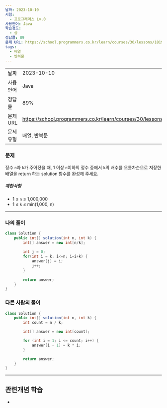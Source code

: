 ```yaml
---
날짜: 2023-10-10
시험:
  - 프로그래머스 Lv.0
사용언어: Java
학습정도:
  - 상
정답률: 89
문제 URL: https://school.programmers.co.kr/learn/courses/30/lessons/181901
tags:
  - 배열
  - 반복문
---
```

| | |
|---|---|
|날짜| 2023-10-10|
|사용언어| Java|
|정답률| 89%|
|문제 URL| https://school.programmers.co.kr/learn/courses/30/lessons/181901|
|문제 유형 |배열, 반복문|

### 문제

정수 `n`과 `k`가 주어졌을 때, 1 이상 `n`이하의 정수 중에서 `k`의 배수를 오름차순으로 저장한 배열을 return 하는 solution 함수를 완성해 주세요.

##### 제한사항

- 1 ≤ `n` ≤ 1,000,000
- 1 ≤ `k` ≤ min(1,000, n)

---
### 나의 풀이

```java
class Solution {
    public int[] solution(int n, int k) {
        int[] answer = new int[n/k];
        
        int j = 0;
        for(int i = k; i<=n; i=i+k) {
            answer[j] = i;
            j++;
        }
        
        return answer;
    }
}
```

### 다른 사람의 풀이

```java
class Solution {
    public int[] solution(int n, int k) {
        int count = n / k;

        int[] answer = new int[count];

        for (int i = 1; i <= count; i++) {
            answer[i - 1] = k * i;
        }

        return answer;
    }
}
```

---
## 관련개념 학습

-